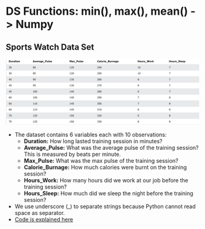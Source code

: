 # DS Functions: min(), max(), mean() -> Numpy

## Sports Watch Data Set
![Sports watch dataset](../images/6-sports-watch-dataset.png)
- The dataset contains 6 variables each with 10 observations:
  - **Duration:** How long lasted training session in minutes?
  - **Average_Pulse:** What was the average pulse of the training session? This is measured by beats per minute.
  - **Max_Pulse:** What was the max pulse of the training session?
  - **Calorie_Burnage:** How much calories were burnt on the training session?
  - **Hours_Work:** How many hours did we work at our job before the training session?
  - **Hours_Sleep:** How much did we sleep the night before the training session?
- We use underscore (_) to separate strings because Python cannot read space as separator.
- [Code is explained here](ds_fuctions.ipynb)